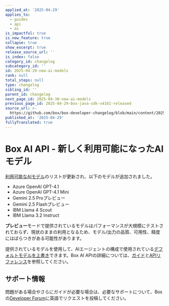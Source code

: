 ```yaml
---
applied_at: '2025-04-29'
applies_to:
  - guides
  - api
  - ai
is_impactful: true
is_new_feature: true
collapse: true
show_excerpt: true
release_source_url: ''
is_index: false
category_id: changelog
subcategory_id: ''
id: 2025-04-29-new-ai-models
rank: null
total_steps: null
type: changelog
sibling_id: ''
parent_id: changelog
next_page_id: 2025-04-30-new-ai-models
previous_page_id: 2025-04-29-box-java-sdk-v4161-released
source_url: >-
  https://github.com/box/box-developer-changelog/blob/main/content/2025/04-29-new-ai-models.md
published_at: '2025-04-29'
fullyTranslated: true
---
```

# Box AI API - 新しく利用可能になったAIモデル

[利用可能なAIモデル][1]のリストが更新され、以下のモデルが追加されました。

* Azure OpenAI GPT-4.1
* Azure OpenAI GPT-4.1 Mini
* Gemini 2.5 Proプレビュー
* Gemini 2.5 Flashプレビュー
* IBM Llama 4 Scout
* IBM Llama 3.2 Instruct

**プレビュー**モードで提供されているモデルはパフォーマンスが大規模にテストされておらず、現状のままの利用となるため、モデル/出力の品質、可用性、精度にはばらつきがある可能性があります。

提供されているモデルを使用して、AIエージェントの構成で使用されている[デフォルトモデルを上書き][2]できます。Box AI APIの詳細については、[ガイド][3]と[APIリファレンス][4]を参照してください。

<!-- more -->

## サポート情報

問題がある場合やさらにガイドが必要な場合は、必要なサポートについて、Boxの[Developer Forum][5]に英語でリクエストを投稿してください。

[1]: https://developer.box.com/guides/box-ai/supported-models/

[2]: https://box-ai/ai-agents/ai-agent-overrides

[3]: https://developer.box.com/guides/box-ai

[4]: https://developer.box.com/reference/post-ai-ask/

[5]: https://forum.box.com/
